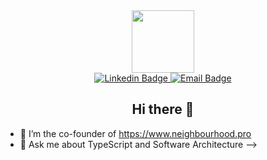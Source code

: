 

<div id="header" align="center">
  <img src="https://media.giphy.com/media/v1.Y2lkPTc5MGI3NjExMmgwdTlxN3E2NTRmeG03Mzlmc2MxbXN3ZzFoYm41MHJ6NHU4dTYybyZlcD12MV9pbnRlcm5hbF9naWZfYnlfaWQmY3Q9Zw/CuuSHzuc0O166MRfjt/giphy.gif" width="100"/>
  <div id="badges">
  <a href="https://www.linkedin.com/in/radu-adrian-c-942627241/">
    <img src="https://img.shields.io/badge/LinkedIn-blue?style=social&logo=linkedin&style=for-the-badge"alt="Linkedin Badge"/>
  </a>
  <a href="mailto:raduadrian.constantin94@gmail.com">
    <img src="https://img.shields.io/badge/Gmail-blue?style=social&logo=gmail&style=for-the-badge" alt="Email Badge"/>
  </a>
</div>
  <h2>Hi there 👋</h2>
</div>



- 🔭 I’m the co-founder of https://www.neighbourhood.pro
- 💬 Ask me about TypeScript and Software Architecture
-->
